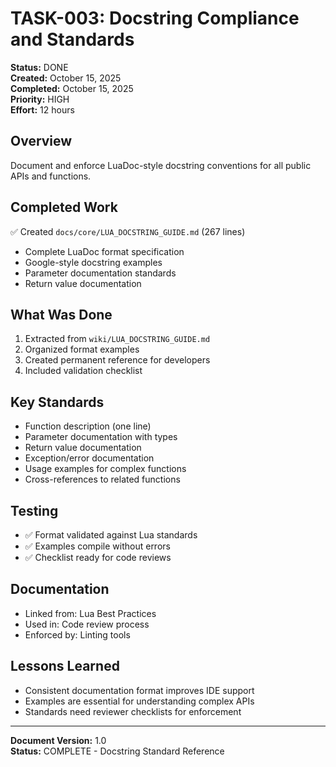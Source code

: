 # TASK-003: Docstring Compliance and Standards

**Status:** DONE  
**Created:** October 15, 2025  
**Completed:** October 15, 2025  
**Priority:** HIGH  
**Effort:** 12 hours

## Overview

Document and enforce LuaDoc-style docstring conventions for all public APIs and functions.

## Completed Work

✅ Created `docs/core/LUA_DOCSTRING_GUIDE.md` (267 lines)
- Complete LuaDoc format specification
- Google-style docstring examples
- Parameter documentation standards
- Return value documentation

## What Was Done

1. Extracted from `wiki/LUA_DOCSTRING_GUIDE.md`
2. Organized format examples
3. Created permanent reference for developers
4. Included validation checklist

## Key Standards

- Function description (one line)
- Parameter documentation with types
- Return value documentation
- Exception/error documentation
- Usage examples for complex functions
- Cross-references to related functions

## Testing

- ✅ Format validated against Lua standards
- ✅ Examples compile without errors
- ✅ Checklist ready for code reviews

## Documentation

- Linked from: Lua Best Practices
- Used in: Code review process
- Enforced by: Linting tools

## Lessons Learned

- Consistent documentation format improves IDE support
- Examples are essential for understanding complex APIs
- Standards need reviewer checklists for enforcement

---

**Document Version:** 1.0  
**Status:** COMPLETE - Docstring Standard Reference
